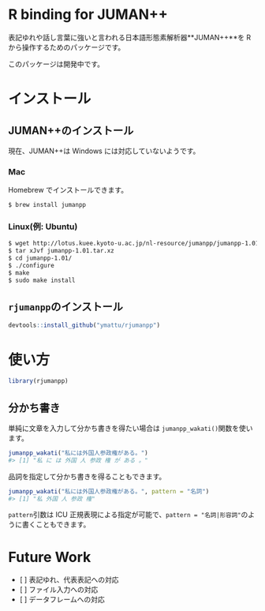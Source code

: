 
<!-- README.md is generated from README.Rmd. Please edit that file -->
R binding for JUMAN++
=====================

表記ゆれや話し言葉に強いと言われる日本語形態素解析器**JUMAN++**を R から操作するためのパッケージです。

このパッケージは開発中です。

インストール
============

JUMAN++のインストール
---------------------

現在、JUMAN++は Windows には対応していないようです。

### Mac

Homebrew でインストールできます。

``` sh
$ brew install jumanpp
```

### Linux(例: Ubuntu)

``` sh
$ wget http://lotus.kuee.kyoto-u.ac.jp/nl-resource/jumanpp/jumanpp-1.01.tar.xz
$ tar xJvf jumanpp-1.01.tar.xz
$ cd jumanpp-1.01/
$ ./configure
$ make
$ sudo make install
```

`rjumanpp`のインストール
------------------------

``` r
devtools::install_github("ymattu/rjumanpp")
```

使い方
======

``` r
library(rjumanpp)
```

分かち書き
----------

単純に文章を入力して分かち書きを得たい場合は `jumanpp_wakati()`関数を使います。

``` r
jumanpp_wakati("私には外国人参政権がある。")
#> [1] "私 に は 外国 人 参政 権 が ある 。"
```

品詞を指定して分かち書きを得ることもできます。

``` r
jumanpp_wakati("私には外国人参政権がある。", pattern = "名詞")
#> [1] "私 外国 人 参政 権"
```

`pattern`引数は ICU 正規表現による指定が可能で、`pattern = "名詞|形容詞"`のように書くこともできます。

Future Work
===========

-   \[ \] 表記ゆれ、代表表記への対応
-   \[ \] ファイル入力への対応
-   \[ \] データフレームへの対応

